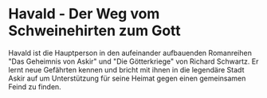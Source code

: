 # Havald - Der Weg vom Schweinehirten zum Gott

Havald ist die Hauptperson in den aufeinander aufbauenden Romanreihen "Das Geheimnis von Askir" und "Die Götterkriege" von Richard Schwartz. Er lernt neue Gefährten kennen und bricht mit ihnen in die legendäre Stadt Askir auf um Unterstützung für seine Heimat gegen einen gemeinsamen Feind zu finden.